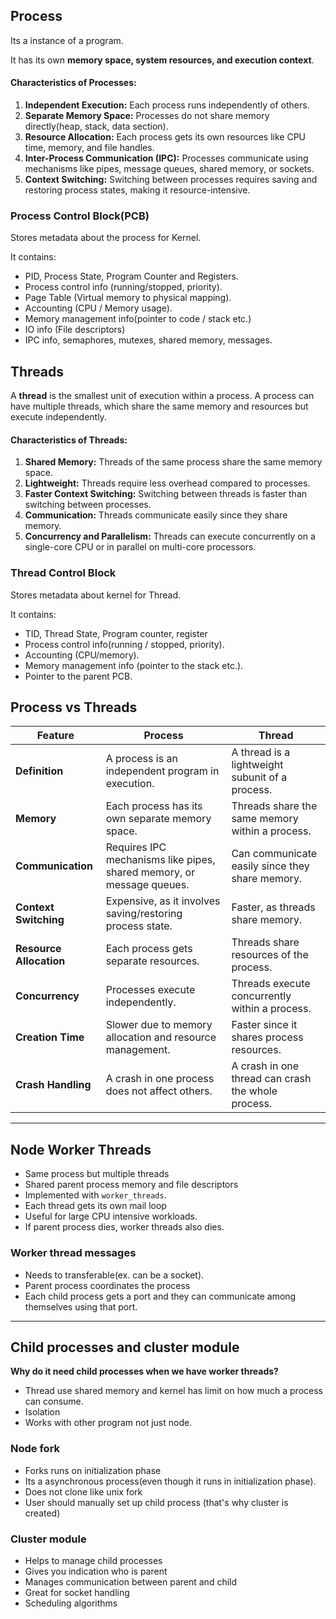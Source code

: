 ## Process

Its a instance of a program.

It has its own **memory space, system resources, and execution context**.

#### **Characteristics of Processes:**

1. **Independent Execution:** Each process runs independently of others.
2. **Separate Memory Space:** Processes do not share memory directly(heap, stack, data section).
3. **Resource Allocation:** Each process gets its own resources like CPU time, memory, and file handles.
4. **Inter-Process Communication (IPC):** Processes communicate using mechanisms like pipes, message queues, shared memory, or sockets.
5. **Context Switching:** Switching between processes requires saving and restoring process states, making it resource-intensive.

### Process Control Block(PCB)

Stores metadata about the process for Kernel.

It contains:
- PID, Process State, Program Counter and Registers.
- Process control info (running/stopped, priority).
- Page Table (Virtual memory to physical mapping).
- Accounting (CPU / Memory usage).
- Memory management info(pointer to code / stack etc.)
- IO info (File descriptors)
- IPC info, semaphores, mutexes, shared memory, messages.

## Threads

A **thread** is the smallest unit of execution within a process. A process can have multiple threads, which share the same memory and resources but execute independently.

#### **Characteristics of Threads:**

1. **Shared Memory:** Threads of the same process share the same memory space.
2. **Lightweight:** Threads require less overhead compared to processes.
3. **Faster Context Switching:** Switching between threads is faster than switching between processes.
4. **Communication:** Threads communicate easily since they share memory.
5. **Concurrency and Parallelism:** Threads can execute concurrently on a single-core CPU or in parallel on multi-core processors.

### Thread Control Block

Stores metadata about kernel for Thread.

It contains:
- TID, Thread State, Program counter, register
- Process control info(running / stopped, priority).
- Accounting (CPU/memory).
- Memory management info (pointer to the stack etc.).
- Pointer to the parent PCB.

## Process vs Threads

|Feature|Process|Thread|
|---|---|---|
|**Definition**|A process is an independent program in execution.|A thread is a lightweight subunit of a process.|
|**Memory**|Each process has its own separate memory space.|Threads share the same memory within a process.|
|**Communication**|Requires IPC mechanisms like pipes, shared memory, or message queues.|Can communicate easily since they share memory.|
|**Context Switching**|Expensive, as it involves saving/restoring process state.|Faster, as threads share memory.|
|**Resource Allocation**|Each process gets separate resources.|Threads share resources of the process.|
|**Concurrency**|Processes execute independently.|Threads execute concurrently within a process.|
|**Creation Time**|Slower due to memory allocation and resource management.|Faster since it shares process resources.|
|**Crash Handling**|A crash in one process does not affect others.|A crash in one thread can crash the whole process.|

---
## Node Worker Threads

- Same process but multiple threads
- Shared parent process memory and file descriptors
- Implemented with `worker_threads`.
- Each thread gets its own mail loop
- Useful for large CPU intensive workloads.
- If parent process dies, worker threads also dies.

### Worker thread messages

- Needs to transferable(ex. can be a socket).
- Parent process coordinates the process
- Each child process gets a port and they can communicate among themselves using that port.

---
## Child processes and cluster module

**Why do it need child processes when we have worker threads?**
- Thread use shared memory and kernel has limit on how much a process can consume.
- Isolation
- Works with other program not just node.

### Node fork

- Forks runs on initialization phase
- Its a asynchronous process(even though it runs in initialization phase).
- Does not clone like unix fork
- User should manually set up child process (that's why cluster is created)


### Cluster module

- Helps to manage child processes
- Gives you indication who is parent
- Manages communication between parent and child
- Great for socket handling
- Scheduling algorithms
